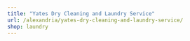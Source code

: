 ```yaml
---
title: "Yates Dry Cleaning and Laundry Service"
url: /alexandria/yates-dry-cleaning-and-laundry-service/
shop: laundry
---
```

